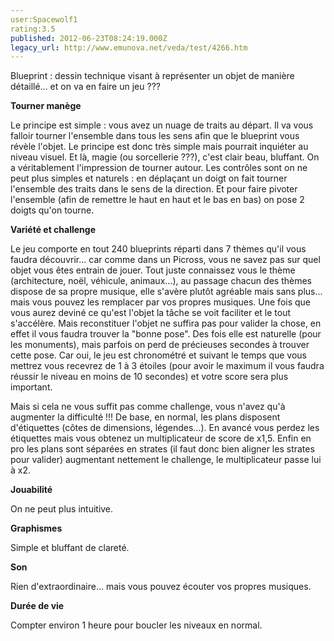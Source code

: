 ```yaml
---
user:Spacewolf1
rating:3.5
published: 2012-06-23T08:24:19.000Z
legacy_url: http://www.emunova.net/veda/test/4266.htm
---
```

Blueprint : dessin technique visant à représenter un objet de manière détaillé... et on va en faire un jeu ???  

  

**Tourner manège**  

Le principe est simple : vous avez un nuage de traits au départ. Il va vous falloir tourner l'ensemble dans tous les sens afin que le blueprint vous révèle l'objet. Le principe est donc très simple mais pourrait inquiéter au niveau visuel. Et là, magie (ou sorcellerie ???), c'est clair beau, bluffant. On a véritablement l'impression de tourner autour. Les contrôles sont on ne peut plus simples et naturels : en déplaçant un doigt on fait tourner l'ensemble des traits dans le sens de la direction. Et pour faire pivoter l'ensemble (afin de remettre le haut en haut et le bas en bas) on pose 2 doigts qu'on tourne.  

  

**Variété et challenge**  

Le jeu comporte en tout 240 blueprints réparti dans 7 thèmes qu'il vous faudra découvrir... car comme dans un Picross, vous ne savez pas sur quel objet vous êtes entrain de jouer. Tout juste connaissez vous le thème (architecture, noël, véhicule, animaux...), au passage chacun des thèmes dispose de sa propre musique, elle s'avère plutôt agréable mais sans plus... mais vous pouvez les remplacer par vos propres musiques. Une fois que vous aurez deviné ce qu'est l'objet la tâche se voit faciliter et le tout s'accélère. Mais reconstituer l'objet ne suffira pas pour valider la chose, en effet il vous faudra trouver la "bonne pose". Des fois elle est naturelle (pour les monuments), mais parfois on perd de précieuses secondes à trouver cette pose. Car oui, le jeu est chronométré et suivant le temps que vous mettrez vous recevrez de 1 à 3 étoiles (pour avoir le maximum il vous faudra réussir le niveau en moins de 10 secondes) et votre score sera plus important.  

Mais si cela ne vous suffit pas comme challenge, vous n'avez qu'à augmenter la difficulté !!! De base, en normal, les plans disposent d'étiquettes (côtes de dimensions, légendes...). En avancé vous perdez les étiquettes mais vous obtenez un multiplicateur de score de x1,5\. Enfin en pro les plans sont séparées en strates (il faut donc bien aligner les strates pour valider) augmentant nettement le challenge, le multiplicateur passe lui à x2\.  

  

  

**Jouabilité**  

On ne peut plus intuitive.  

**Graphismes**  

Simple et bluffant de clareté.  

**Son**  

Rien d'extraordinaire... mais vous pouvez écouter vos propres musiques.  

**Durée de vie**  

Compter environ 1 heure pour boucler les niveaux en normal.